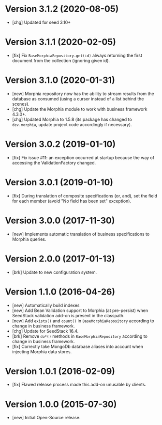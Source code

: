 # Version 3.1.2 (2020-08-05)

* [chg] Updated for seed 3.10+

# Version 3.1.1 (2020-02-05)

* [fix] Fix `BaseMorphiaRepository.get(id)` always returning the first document from the collection (ignoring given id).

# Version 3.1.0 (2020-01-31)

* [new] Morphia repository now has the ability to stream results from the database as consumed (using a cursor instead of a list behind the scenes). 
* [chg] Update the Morphia module to work with business framework 4.3.0+.
* [chg] Updated Morphia to 1.5.8 (its package has changed to `dev.morphia`, update project code accordingly if necessary). 

# Version 3.0.2 (2019-01-10)

* [fix] Fix issue #11: an exception occurred at startup because the way of accessing the ValidationFactory changed. 

# Version 3.0.1 (2019-01-10)

* [fix] During translation of composite specifications (or, and), set the field for each member (avoid "No field has been set" exception).  

# Version 3.0.0 (2017-11-30)

* [new] Implements automatic translation of business specifications to Morphia queries. 

# Version 2.0.0 (2017-01-13)

* [brk] Update to new configuration system.

# Version 1.1.0 (2016-04-26)

* [new] Automatically build indexes
* [new] Add Bean Validation support to Morphia (at pre-persist) when SeedStack validation add-on is present in the classpath.
* [new] Add `exists()` and `count()` in `BaseMorphiaRepository` according to change in business framework.
* [chg] Update for SeedStack 16.4.
* [brk] Remove `do*()` methods in `BaseMorphiaRepository` according to change in business framework.
* [fix] Correctly take MongoDb database aliases into account when injecting Morphia data stores.

# Version 1.0.1 (2016-02-09)

* [fix] Flawed release process made this add-on unusable by clients.

# Version 1.0.0 (2015-07-30)

* [new] Initial Open-Source release.
